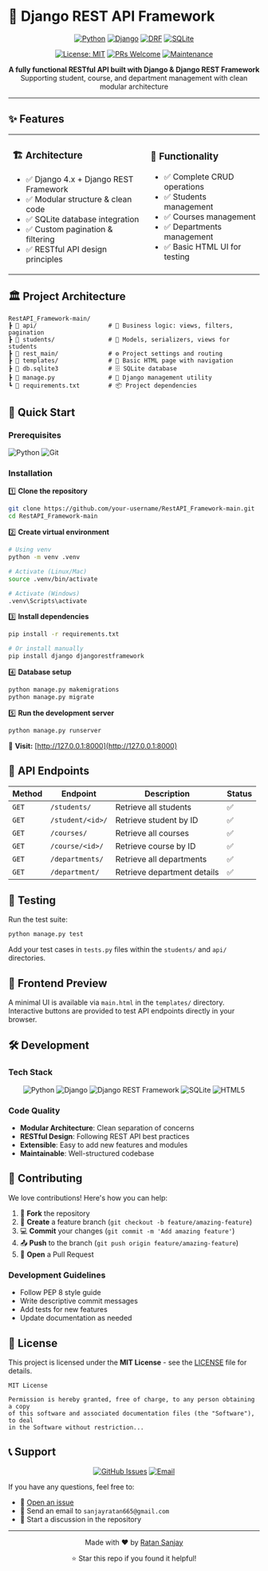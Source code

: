 # 🚀 Django REST API Framework

<div align="center">

[![Python](https://img.shields.io/badge/Python-3.8+-3776AB?style=for-the-badge&logo=python&logoColor=white)](https://python.org)
[![Django](https://img.shields.io/badge/Django-4.x-092E20?style=for-the-badge&logo=django&logoColor=white)](https://djangoproject.com)
[![DRF](https://img.shields.io/badge/Django_REST-Framework-ff1709?style=for-the-badge&logo=django&logoColor=white)](https://django-rest-framework.org)
[![SQLite](https://img.shields.io/badge/SQLite-003B57?style=for-the-badge&logo=sqlite&logoColor=white)](https://sqlite.org)

[![License: MIT](https://img.shields.io/badge/License-MIT-yellow.svg?style=for-the-badge)](https://opensource.org/licenses/MIT)
[![PRs Welcome](https://img.shields.io/badge/PRs-welcome-brightgreen.svg?style=for-the-badge)](http://makeapullrequest.com)
[![Maintenance](https://img.shields.io/badge/Maintained%3F-yes-green.svg?style=for-the-badge)](https://github.com/your-username/RestAPI_Framework-main/graphs/commit-activity)

</div>

<p align="center">
  <strong>A fully functional RESTful API built with Django & Django REST Framework</strong><br>
  Supporting student, course, and department management with clean modular architecture
</p>

---

## ✨ Features

<table>
<tr>
<td>

### 🏗️ **Architecture**
- ✅ Django 4.x + Django REST Framework
- ✅ Modular structure & clean code
- ✅ SQLite database integration
- ✅ Custom pagination & filtering
- ✅ RESTful API design principles

</td>
<td>

### 🔧 **Functionality**
- ✅ Complete CRUD operations
- ✅ Students management
- ✅ Courses management  
- ✅ Departments management
- ✅ Basic HTML UI for testing

</td>
</tr>
</table>

## 🏛️ Project Architecture

```
RestAPI_Framework-main/
┣ 📂 api/                    # 🧠 Business logic: views, filters, pagination
┣ 📂 students/               # 👥 Models, serializers, views for students
┣ 📂 rest_main/              # ⚙️ Project settings and routing
┣ 📂 templates/              # 🎨 Basic HTML page with navigation
┣ 📄 db.sqlite3              # 🗄️ SQLite database
┣ 📄 manage.py               # 🔧 Django management utility
┗ 📄 requirements.txt        # 📦 Project dependencies
```

## 🚀 Quick Start

### Prerequisites

![Python](https://img.shields.io/badge/Python-3.8+-blue?logo=python&logoColor=white)
![Git](https://img.shields.io/badge/Git-Latest-orange?logo=git&logoColor=white)

### Installation

1️⃣ **Clone the repository**
```bash
git clone https://github.com/your-username/RestAPI_Framework-main.git
cd RestAPI_Framework-main
```

2️⃣ **Create virtual environment**
```bash
# Using venv
python -m venv .venv

# Activate (Linux/Mac)
source .venv/bin/activate

# Activate (Windows)
.venv\Scripts\activate
```

3️⃣ **Install dependencies**
```bash
pip install -r requirements.txt

# Or install manually
pip install django djangorestframework
```

4️⃣ **Database setup**
```bash
python manage.py makemigrations
python manage.py migrate
```

5️⃣ **Run the development server**
```bash
python manage.py runserver
```

🎉 **Visit:** [http://127.0.0.1:8000](http://127.0.0.1:8000)

## 📡 API Endpoints

<div align="center">
<table>
<thead>
<tr>
<th>Method</th>
<th>Endpoint</th>
<th>Description</th>
<th>Status</th>
</tr>
</thead>
<tbody>
<tr>
<td><code>GET</code></td>
<td><code>/students/</code></td>
<td>Retrieve all students</td>
<td>✅</td>
</tr>
<tr>
<td><code>GET</code></td>
<td><code>/student/&lt;id&gt;/</code></td>
<td>Retrieve student by ID</td>
<td>✅</td>
</tr>
<tr>
<td><code>GET</code></td>
<td><code>/courses/</code></td>
<td>Retrieve all courses</td>
<td>✅</td>
</tr>
<tr>
<td><code>GET</code></td>
<td><code>/course/&lt;id&gt;/</code></td>
<td>Retrieve course by ID</td>
<td>✅</td>
</tr>
<tr>
<td><code>GET</code></td>
<td><code>/departments/</code></td>
<td>Retrieve all departments</td>
<td>✅</td>
</tr>
<tr>
<td><code>GET</code></td>
<td><code>/department/</code></td>
<td>Retrieve department details</td>
<td>✅</td>
</tr>
</tbody>
</table>
</div>

## 🧪 Testing

Run the test suite:
```bash
python manage.py test
```

Add your test cases in `tests.py` files within the `students/` and `api/` directories.

## 🎨 Frontend Preview

A minimal UI is available via `main.html` in the `templates/` directory. Interactive buttons are provided to test API endpoints directly in your browser.

## 🛠️ Development

### Tech Stack

<p align="center">
<img src="https://img.shields.io/badge/Python-3776AB?style=for-the-badge&logo=python&logoColor=white" alt="Python">
<img src="https://img.shields.io/badge/Django-092E20?style=for-the-badge&logo=django&logoColor=white" alt="Django">
<img src="https://img.shields.io/badge/DRF-ff1709?style=for-the-badge&logo=django&logoColor=white" alt="Django REST Framework">
<img src="https://img.shields.io/badge/SQLite-07405E?style=for-the-badge&logo=sqlite&logoColor=white" alt="SQLite">
<img src="https://img.shields.io/badge/HTML5-E34F26?style=for-the-badge&logo=html5&logoColor=white" alt="HTML5">
</p>

### Code Quality

- **Modular Architecture**: Clean separation of concerns
- **RESTful Design**: Following REST API best practices
- **Extensible**: Easy to add new features and modules
- **Maintainable**: Well-structured codebase

## 🤝 Contributing

We love contributions! Here's how you can help:

1. 🍴 **Fork** the repository
2. 🌿 **Create** a feature branch (`git checkout -b feature/amazing-feature`)
3. 💻 **Commit** your changes (`git commit -m 'Add amazing feature'`)
4. 📤 **Push** to the branch (`git push origin feature/amazing-feature`)
5. 🔀 **Open** a Pull Request

### Development Guidelines

- Follow PEP 8 style guide
- Write descriptive commit messages
- Add tests for new features
- Update documentation as needed

## 📄 License

This project is licensed under the **MIT License** - see the [LICENSE](LICENSE) file for details.

```
MIT License

Permission is hereby granted, free of charge, to any person obtaining a copy
of this software and associated documentation files (the "Software"), to deal
in the Software without restriction...
```

## 📞 Support

<div align="center">

[![GitHub Issues](https://img.shields.io/badge/GitHub-Issues-red?style=for-the-badge&logo=github)](https://github.com/Ratan1103/RestAPI_Framework-main/issues)
[![Email](https://img.shields.io/badge/Email-Contact-blue?style=for-the-badge&logo=gmail)](mailto:sanjayratan665@gmail.com)

</div>

If you have any questions, feel free to:
- 🐛 [Open an issue](https://github.com/Ratan1103/RestAPI_Framework-main/issues)
- 📧 Send an email to `sanjayratan665@gmail.com`
- 💬 Start a discussion in the repository

---

<div align="center">
<p>Made with ❤️ by <a href="https://github.com/Ratan1103">Ratan Sanjay</a></p>
<p>⭐ Star this repo if you found it helpful!</p>
</div>
